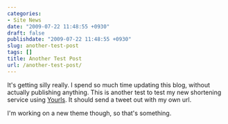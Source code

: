 ```yaml
---
categories:
- Site News
date: "2009-07-22 11:48:55 +0930"
draft: false
publishdate: "2009-07-22 11:48:55 +0930"
slug: another-test-post
tags: []
title: Another Test Post
url: /another-test-post/
---
```

It's getting silly really. I spend so much time updating this blog,
without actually publishing anything. This is another test to test my
new shortening service using [Yourls](http://yourls.org). It should send
a tweet out with my own url.

I'm working on a new theme though, so that's something.